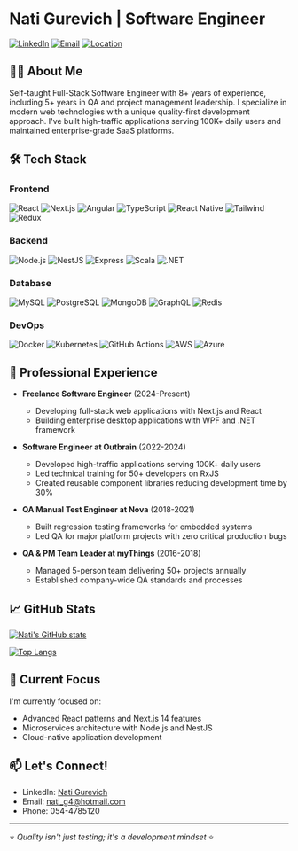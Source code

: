 # Nati Gurevich | Software Engineer

[![LinkedIn](https://img.shields.io/badge/LinkedIn-Connect-blue)](https://www.linkedin.com/in/nati-gurevich-36868711b/)
[![Email](https://img.shields.io/badge/Email-Contact-red)](mailto:nati_g4@hotmail.com)
[![Location](https://img.shields.io/badge/Location-Yasur%2C%20Northern%20Israel-green)](https://www.google.com/maps/place/YASUR/)

## 👨‍💻 About Me

Self-taught Full-Stack Software Engineer with 8+ years of experience, including 5+ years in QA and project management leadership. I specialize in modern web technologies with a unique quality-first development approach. I've built high-traffic applications serving 100K+ daily users and maintained enterprise-grade SaaS platforms.

## 🛠️ Tech Stack

### Frontend
![React](https://img.shields.io/badge/-React-61DAFB?style=flat-square&logo=react&logoColor=black)
![Next.js](https://img.shields.io/badge/-Next.js-000000?style=flat-square&logo=next.js&logoColor=white)
![Angular](https://img.shields.io/badge/-Angular-DD0031?style=flat-square&logo=angular&logoColor=white)
![TypeScript](https://img.shields.io/badge/-TypeScript-3178C6?style=flat-square&logo=typescript&logoColor=white)
![React Native](https://img.shields.io/badge/-React%20Native-61DAFB?style=flat-square&logo=react&logoColor=black)
![Tailwind](https://img.shields.io/badge/-Tailwind-38B2AC?style=flat-square&logo=tailwind-css&logoColor=white)
![Redux](https://img.shields.io/badge/-Redux-764ABC?style=flat-square&logo=redux&logoColor=white)

### Backend
![Node.js](https://img.shields.io/badge/-Node.js-339933?style=flat-square&logo=node.js&logoColor=white)
![NestJS](https://img.shields.io/badge/-NestJS-E0234E?style=flat-square&logo=nestjs&logoColor=white)
![Express](https://img.shields.io/badge/-Express-000000?style=flat-square&logo=express&logoColor=white)
![Scala](https://img.shields.io/badge/-Scala-DC322F?style=flat-square&logo=scala&logoColor=white)
![.NET](https://img.shields.io/badge/-.NET-512BD4?style=flat-square&logo=.net&logoColor=white)

### Database
![MySQL](https://img.shields.io/badge/-MySQL-4479A1?style=flat-square&logo=mysql&logoColor=white)
![PostgreSQL](https://img.shields.io/badge/-PostgreSQL-336791?style=flat-square&logo=postgresql&logoColor=white)
![MongoDB](https://img.shields.io/badge/-MongoDB-47A248?style=flat-square&logo=mongodb&logoColor=white)
![GraphQL](https://img.shields.io/badge/-GraphQL-E10098?style=flat-square&logo=graphql&logoColor=white)
![Redis](https://img.shields.io/badge/-Redis-DC382D?style=flat-square&logo=redis&logoColor=white)

### DevOps
![Docker](https://img.shields.io/badge/-Docker-2496ED?style=flat-square&logo=docker&logoColor=white)
![Kubernetes](https://img.shields.io/badge/-Kubernetes-326CE5?style=flat-square&logo=kubernetes&logoColor=white)
![GitHub Actions](https://img.shields.io/badge/-GitHub%20Actions-2088FF?style=flat-square&logo=github-actions&logoColor=white)
![AWS](https://img.shields.io/badge/-AWS-232F3E?style=flat-square&logo=amazon-aws&logoColor=white)
![Azure](https://img.shields.io/badge/-Azure-0078D4?style=flat-square&logo=microsoft-azure&logoColor=white)

## 🚀 Professional Experience

- **Freelance Software Engineer** (2024-Present)
  - Developing full-stack web applications with Next.js and React
  - Building enterprise desktop applications with WPF and .NET framework

- **Software Engineer at Outbrain** (2022-2024)
  - Developed high-traffic applications serving 100K+ daily users 
  - Led technical training for 50+ developers on RxJS
  - Created reusable component libraries reducing development time by 30%

- **QA Manual Test Engineer at Nova** (2018-2021)
  - Built regression testing frameworks for embedded systems
  - Led QA for major platform projects with zero critical production bugs

- **QA & PM Team Leader at myThings** (2016-2018)
  - Managed 5-person team delivering 50+ projects annually
  - Established company-wide QA standards and processes

## 📈 GitHub Stats

[![Nati's GitHub stats](https://github-readme-stats.vercel.app/api?username=natig4&show_icons=true&theme=tokyonight)](https://github.com/natig4)

[![Top Langs](https://github-readme-stats.vercel.app/api/top-langs/?username=natig4&layout=compact&theme=tokyonight)](https://github.com/natig4)

## 🌱 Current Focus

I'm currently focused on:
- Advanced React patterns and Next.js 14 features
- Microservices architecture with Node.js and NestJS
- Cloud-native application development

## 📫 Let's Connect!

- LinkedIn: [Nati Gurevich](https://www.linkedin.com/in/nati-gurevich-36868711b/)
- Email: [nati_g4@hotmail.com](mailto:nati_g4@hotmail.com)
- Phone: 054-4785120

---

⭐️ *Quality isn't just testing; it's a development mindset* ⭐️
